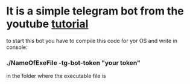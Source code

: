 <h1>It is a simple telegram bot from the youtube <a href = "https://youtu.be/PnOrFYtZJUI"> tutorial </a></h1>
to start this bot you have to compile this code for yor OS and write in console:
<h3>./NameOfExeFile -tg-bot-token "your token" </h3>

in the folder where the executable file is
